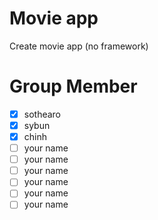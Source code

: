 # Movie app
Create movie app (no framework)

# Group Member
- [x] sothearo
- [x] sybun
- [x] chinh
- [ ] your name
- [ ] your name
- [ ] your name
- [ ] your name
- [ ] your name
- [ ] your name
